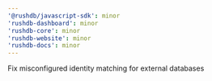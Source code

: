 ```yaml
---
'@rushdb/javascript-sdk': minor
'rushdb-dashboard': minor
'rushdb-core': minor
'rushdb-website': minor
'rushdb-docs': minor
---
```


Fix misconfigured identity matching for external databases
